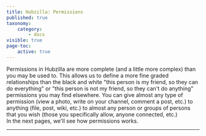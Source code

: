 ```yaml
---
title: Hubzilla: Permissions
published: true
taxonomy:
    category:
        - docs
visible: true
page-toc:
    active: true
---
```


Permissions in Hubzilla are more complete (and a little more complex) than you may be used to. This allows us to define a more fine graded relationships than the black and white "this person is my friend, so they can do everything" or "this person is not my friend, so they can't do anything" permissions you may find elsewhere. You can give almost any type of permission (view a photo, write on your channel, comment a post, etc.) to anything (file, post, wiki, etc.) to almost any person or groups of persons that you wish (those you specifically allow, anyone connected, etc.)
<br>
In the next pages, we'll see how permissions works.

---
